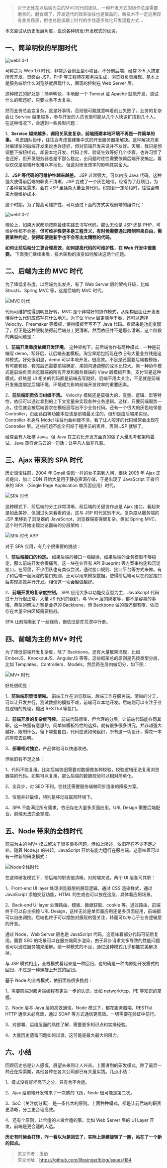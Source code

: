 > 对于还处在以后端为主的MVC时代的团队，一种开发方式的协作总是需要磨合的，磨合顺了，开发迭代的效率往往也是很高的，新技术不一定适用现有业务场景，但也总是该跟上时代的步伐逐步优化开发流程方式...

本文尝试从历史发展角度，说说各种研发/开发模式的优劣。

## 一、简单明快的早期时代

![web1.0-1](https://cdn.chenrf.com/2018827204547.png)

可称之为 Web 1.0 时代，非常适合创业型小项目，不分前后端，经常 3-5 人搞定所有开发。页面由 JSP、PHP 等工程师在服务端生成，浏览器负责展现。基本上是服务端给什么浏览器就展现什么，展现的控制在 Web Server 层。

这种模式的好处是：简单明快，本地起一个 Tomcat 或 Apache 就能开发，调试什么的都还好，只要业务不太复杂。

然而业务总会变复杂，这是好事情，否则很可能就意味着创业失败了。业务的复杂会让 Service 越来越多，参与开发的人员也很可能从几个人快速扩招到几十人。在这种情况下，会遇到一些典型问题：

1、**Service 越来越多，调用关系变复杂，前端搭建本地环境不再是一件简单的事。** 考虑团队协作，往往会考虑搭建集中式的开发服务器来解决。这种解决方案对编译型的后端开发来说也许还好，但对前端开发来说并不友好。天哪，我只是想调整下按钮样式，却要本地开发、代码上传、验证生效等好几个步骤。也许习惯了也还好，但开发服务器总是不那么稳定，出问题时往往需要依赖后端开发搞定。看似仅仅是前端开发难以本地化，但这对研发效率的影响其实蛮大。

2、**JSP 等代码的可维护性越来越差。** JSP 非常强大，可以内嵌 Java 代码。这种强大使得前后端的职责不清晰，JSP 变成了一个灰色地带。经常为了赶项目，为了各种紧急需求，会在 JSP 里揉杂大量业务代码。积攒到一定阶段时，往往会带来大量维护成本。

这个时期，为了提高可维护性，可以通过下面的方式实现前端的组件化：

![web1.0-2](https://cdn.chenrf.com/2018827204635.png)

理论上，如果大家都能按照最佳实践去书写代码，那么无论是 JSP 还是 PHP，可维护性都不会差。**但可维护性更多是工程含义，有时候需要通过限制带来自由，需要某种约定，使得即便是新手也不会写出太糟糕的代码。**

**如何让前后端分工更合理高效，如何提高代码的可维护性，在 Web 开发中很重要。** 下面我们继续来看，技术架构的演变如何解决这两个问题。

## 二、后端为主的 MVC 时代

为了降低复杂度，以后端为出发点，有了 Web Server 层的架构升级，比如 Structs、Spring MVC 等，这是后端的 MVC 时代。

![MVC 时代](https://cdn.chenrf.com/2018827204733.png)

代码可维护性得到明显好转，MVC 是个非常好的协作模式，从架构层面让开发者懂得什么代码应该写在什么地方。为了让 View 层更简单干脆，还可以选择 Velocity、Freemaker 等模板，使得模板里写不了 Java 代码。看起来是功能变弱了，但正是这种限制使得前后端分工更清晰。然而依旧并不是那么清晰，这个阶段的典型问题是：

1、**前端开发重度依赖开发环境。** 这种架构下，前后端协作有两种模式：一种是前端写 demo，写好后，让后端去套模板。淘宝早期包括现在依旧有大量业务线是这种模式。好处很明显，demo 可以本地开发，很高效。不足是还需要后端套模板，有可能套错，套完后还需要前端确定，来回沟通调整的成本比较大。另一种协作模式是前端负责浏览器端的所有开发和服务器端的 View 层模板开发，支付宝是这种模式。好处是 UI 相关的代码都是前端去写就好，后端不用太关注，不足就是前端开发重度绑定后端环境，环境成为影响前端开发效率的重要因素。

2、**前后端职责依旧纠缠不清。** Velocity 模板还是蛮强大的，变量、逻辑、宏等特性，依旧可以通过拿到的上下文变量来实现各种业务逻辑。这样，只要前端弱势一点，往往就会被后端要求在模板层写出不少业务代码。还有一个很大的灰色地带是 Controller，页面路由等功能本应该是前端最关注的，但却是由后端来实现。Controller 本身与 Model 往往也会纠缠不清，看了让人咬牙的代码经常会出现在 Controller 层。这些问题不能全归结于程序员的素养，否则 JSP 就够了。

经常会有人吐槽 Java，但 Java 在工程化开发方面真的做了大量思考和架构尝试。Java 蛮符合马云的一句话：让平凡人做非凡事。

## 三、Ajax 带来的 SPA 时代

历史滚滚往前，2004 年 Gmail 像风一样的女子来到人间，很快 2005 年 Ajax 正式提出，加上 CDN 开始大量用于静态资源存储，于是出现了 JavaScript 王者归来的 SPA （Single Page Application 单页面应用）时代。

![SPA 时代](https://cdn.chenrf.com/2018827204827.png)

这种模式下，前后端的分工非常清晰，前后端的关键协作点是 Ajax 接口。看起来是如此美妙，但回过头来看看的话，这与 JSP 时代区别不大。复杂度从服务端的 JSP 里移到了浏览器的 JavaScript，浏览器端变得很复杂。类似 Spring MVC，这个时代开始出现浏览器端的分层架构：

![SPA 时代 APP](https://cdn.chenrf.com/2018827204851.png)

对于 SPA 应用，有几个很重要的挑战：

1、**前后端接口的约定。** 如果后端的接口一塌糊涂，如果后端的业务模型不够稳定，那么前端开发会很痛苦。这一块在业界有 API Blueprint 等方案来约定和沉淀接口，在阿里，不少团队也有类似尝试，通过接口规则、接口平台等方式来做。有了和后端一起沉淀的接口规则，还可以用来模拟数据，使得前后端可以在约定接口后实现高效并行开发。相信这一块会越做越好。

2、**前端开发的复杂度控制。** SPA 应用大多以功能交互型为主，JavaScript 代码过十万行很正常。大量 JS 代码的组织，与 View 层的绑定等，都不是容易的事情。典型的解决方案是业界的 Backbone，但 Backbone 做的事还很有限，依旧存在大量空白区域需要挑战。

SPA 让前端看到了一丝绿色，但依旧是在荒漠中行走。

## 四、前端为主的 MV* 时代

为了降低前端开发复杂度，除了 Backbone，还有大量框架涌现，比如 EmberJS、KnockoutJS、AngularJS 等等。这些框架总的原则是先按类型分层，比如 Templates、Controllers、Models，然后再在层内做切分，如下图：

![MV* 时代](https://cdn.chenrf.com/2018827204950.png)

好处很明显：

1、**前后端职责很清晰。** 前端工作在浏览器端，后端工作在服务端。清晰的分工，可以让开发并行，测试数据的模拟不难，前端可以本地开发。后端则可以专注于业务逻辑的处理，输出 RESTful 等接口。

2、**前端开发的复杂度可控。** 前端代码很重，但合理的分层，让前端代码能各司其职。这一块蛮有意思的，简单如模板特性的选择，就有很多很多讲究。并非越强大越好，限制什么，留下哪些自由，代码应该如何组织，所有这一切设计，得花一本的厚度去说明。

3、**部署相对独立**，产品体验可以快速改进。

但依旧有不足之处：

1、代码不能复用。比如后端依旧需要对数据做各种校验，校验逻辑无法复用浏览器端的代码。如果可以复用，那么后端的数据校验可以相对简单化。

2、全异步，对 SEO 不利。往往还需要服务端做同步渲染的降级方案。

3、性能并非最佳，特别是移动互联网环境下。

4、SPA 不能满足所有需求，依旧存在大量多页面应用。URL Design 需要后端配合，前端无法完全掌控。

## 五、Node 带来的全栈时代

前端为主的 MV* 模式解决了很多很多问题，但如上所述，依旧存在不少不足之处。随着 Node.js 的兴起，JavaScript 开始有能力运行在服务端。这意味着可以有一种新的研发模式：

![Node全栈时代](https://cdn.chenrf.com/2018827205112.png)

在这种研发模式下，前后端的职责很清晰。对前端来说，两个 UI 层各司其职：

1、Front-end UI layer 处理浏览器层的展现逻辑。通过 CSS 渲染样式，通过 JavaScript 添加交互功能，HTML 的生成也可以放在这层，具体看应用场景。

2、Back-end UI layer 处理路由、模板、数据获取、cookie 等。通过路由，前端终于可以自主把控 URL Design，这样无论是单页面应用还是多页面应用，前端都可以自由调控。后端也终于可以摆脱对展现的强关注，转而可以专心于业务逻辑层的开发。

通过 Node，Web Server 层也是 JavaScript 代码，这意味着部分代码可前后复用，需要 SEO 的场景可以在服务端同步渲染，由于异步请求太多导致的性能问题也可以通过服务端来缓解。前一种模式的不足，通过这种模式几乎都能完美解决掉。

与 JSP 模式相比，全栈模式看起来是一种回归，也的确是一种向原始开发模式的回归，不过是一种螺旋上升式的回归。

基于 Node 的全栈模式，依旧面临很多挑战：

1、需要前端对服务端编程有更进一步的认识。比如 network/tcp、PE 等知识的掌握。

2、Node 层与 Java 层的高效通信。Node 模式下，都在服务器端，RESTful HTTP 通信未必高效，通过 SOAP 等方式通信更高效。一切需要在验证中前行。

3、对部署、运维层面的熟练了解，需要更多知识点和实操经验。

4、大量历史遗留问题如何过渡。这可能是最大最大的阻力。

## 六、小结

回顾历史总是让人感慨，展望未来则让人兴奋。上面讲到的研发模式，除了最后一种还在探索期，其他各种在各大公司都已有大量实践。几点小结：

1、模式没有好坏高下之分，只有合不合适。

2、Ajax 给前端开发带来了一次质的飞跃，Node 很可能是第二次。

3、SoC（关注度分离） 是一条伟大的原则。上面种种模式，都是让前后端的职责更清晰，分工更合理高效。

4、还有个原则，让合适的人做合适的事。比如 Web Server 层的 UI Layer 开发，前端是更合适的人选。

**历史有时候会打转，咋一看以为是回去了，实际上是螺旋转了一圈，站在了一个新的起点。**

> 原文作者：玉伯<br/>原文地址：https://github.com/lifesinger/blog/issues/184